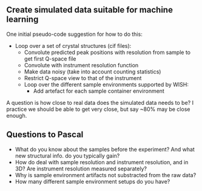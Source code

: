 Create simulated data suitable for machine learning
---------------------------------------------------

One initial pseudo-code suggestion for how to do this:

* Loop over a set of crystal structures (cif files):
  * Convolute predicted peak positions with resolution from sample to get first Q-space file
  * Convolute with instrument resolution function
  * Make data noisy (take into account counting statistics)
  * Restrict Q-space view to that of the instrument
  * Loop over the different sample environments supported by WISH:
    * Add artefact for each sample container environment
    
A question is how close to real data does the simulated data needs to be? I practice we 
should be able to get very close, but say ~80% may be close enough. 

Questions to Pascal
-------------------

* What do you know about the samples before the experiment? And what new structural info. do you typically gain?
* How do deal with sample resolution and instrument resolution, and in 3D? Are instrument resolution measured separately?
* Why is sample environment artifacts not substracted from the raw data?
* How many different sample environment setups do you have?
